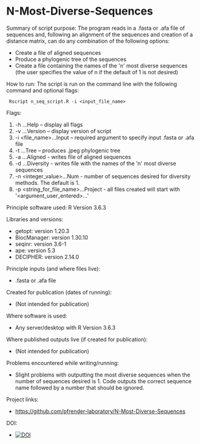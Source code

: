 # N-Most-Diverse-Sequences

Summary of script purpose: The program reads in a .fasta or .afa file of sequences and, following an alignment of the sequences and creation of a distance matrix, can do any combination of the following options:

- Create a file of aligned sequences
- Produce a phylogenic tree of the sequences
- Create a file containing the names of the 'n' most diverse sequences (the user specifies the value of n if the default of 1   is not desired)

How to run: The script is run on the command line with the following command and optional flags:
  
     Rscript n_seq_script.R -i <input_file_name> 

Flags:
1. -h ...Help – display all flags
2. -v ...Version – display version of script
3. -i <file_name>...Input – required argument to specify input .fasta or .afa file
4. -t ...Tree – produces .jpeg phylogenic tree
5. -a ...Aligned - writes file of aligned sequences
6. -d ...Diversity - writes file with the names of the 'n' most diverse sequences
7. -n <integer_value>...Num - number of sequences desired for diversity methods. The default is 1.
8. -p <string_for_file_name>...Project - all files created will start with '<argument_user_entered>...'


Principle software used: R Version 3.6.3

Libraries and versions:

- getopt: version 1.20.3
- BiocManager: version 1.30.10
- seqinr: version 3.6-1
- ape: version 5.3
- DECIPHER: version 2.14.0

Principle inputs (and where files live):
- .fasta or .afa file

Created for publication (dates of running):
- (Not intended for publication)

Where software is used:
- Any server/desktop with R Version 3.6.3

Where published outputs live (if created for publication):
- (Not intended for publication)

Problems encountered while writing/running:
- Slight problems with outputting the most diverse sequences when the number of sequences desired is 1. Code outputs the correct sequence name followed by a number that should be ignored.

Project links:
- https://github.com/pfrender-laboratory/N-Most-Diverse-Sequences

DOI:
- [![DOI](https://zenodo.org/badge/256243360.svg)](https://zenodo.org/badge/latestdoi/256243360)

